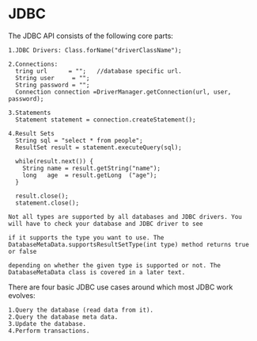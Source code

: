 # JDBC

The JDBC API consists of the following core parts:

    1.JDBC Drivers: Class.forName("driverClassName");
    
    2.Connections:
      tring url      = "";   //database specific url.
      String user     = "";
      String password = "";
      Connection connection =DriverManager.getConnection(url, user, password);
      
    3.Statements
      Statement statement = connection.createStatement();
      
    4.Result Sets
      String sql = "select * from people";
      ResultSet result = statement.executeQuery(sql);
      
      while(result.next()) {
        String name = result.getString("name");
        long   age  = result.getLong  ("age");
      }
      
      result.close();
      statement.close();
      
    Not all types are supported by all databases and JDBC drivers. You will have to check your database and JDBC driver to see
    
    if it supports the type you want to use. The DatabaseMetaData.supportsResultSetType(int type) method returns true or false
    
    depending on whether the given type is supported or not. The DatabaseMetaData class is covered in a later text.


      
  
There are four basic JDBC use cases around which most JDBC work evolves:

    1.Query the database (read data from it).
    2.Query the database meta data.
    3.Update the database.
    4.Perform transactions.
    

